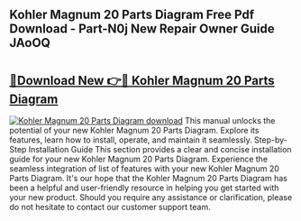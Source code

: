 ## Kohler Magnum 20 Parts Diagram Free Pdf Download - Part-N0j New Repair Owner Guide JAoOQ

# <h2><a href="http://dfpu5e.blite.top/?on=Kohler+Magnum+20+Parts+Diagram">🔗Download New 👉🔴 Kohler Magnum 20 Parts Diagram</a></h2>

[![Kohler Magnum 20 Parts Diagram download](https://i.imgur.com/lujVjoI.png)](http://dfpu5e.blite.top/?on=Kohler+Magnum+20+Parts+Diagram)
This manual unlocks the potential of your new Kohler Magnum 20 Parts Diagram. Explore its features, learn how to install, operate, and maintain it seamlessly. Step-by-Step Installation Guide This section provides a clear and concise installation guide for your new Kohler Magnum 20 Parts Diagram. Experience the seamless integration of list of features with your new Kohler Magnum 20 Parts Diagram. It's our hope that the Kohler Magnum 20 Parts Diagram has been a helpful and user-friendly resource in helping you get started with your new product. Should you require any assistance or clarification, please do not hesitate to contact our customer support team.
